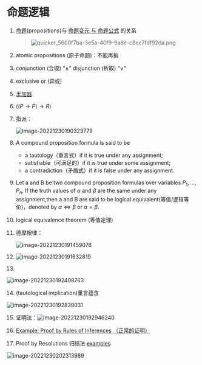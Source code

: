 # 命题逻辑

1. [命题](http://p.ananas.chaoxing.com/star3/origin/07294c92e9e32c32004a7c83642327ad.png?rw=994&rh=277&_fileSize=48601&_orientation=1)(propositions)与 [命题变元 与 命题公式](http://p.ananas.chaoxing.com/star3/origin/b93fa4135e7a11c3b43d79a3de7ecfb2.png?rw=1094&rh=346&_fileSize=99196&_orientation=1) 的关系

   > ![quicker_5600f7ba-3e5a-40f9-9a8e-c8ec7fdf92da.png](http://p.ananas.chaoxing.com/star3/origin/641ecabcaee944993ffabc5a33839047.png?rw=945&rh=191&_fileSize=40179&_orientation=1)

2. atomic propositions (原子命题)：不能再拆
3. conjunction (合取) “$\wedge$”   disjunction (析取) “$\vee$”  
4. exclusive or (异或)  
5. [半加器](http://p.ananas.chaoxing.com/star3/origin/1d87ea4c4d45e7805265b8d682c5e5bc.png?rw=277&rh=276&_fileSize=14367&_orientation=1)
6. ($(P\rightarrow P)\rightarrow R)$

7. 指派：

   ![image-20221230190323779](https://u.leoroom.top/img/image-20221230190323779.png)

8. A compound proposition formula is said to be
   - a tautology（重言式）if it is true under any assignment;
   - satisfiable（可满足的）if it is true under some assignment;
   - a contradiction（矛盾式）if it is false under any assignment.

9. Let a and B be two compound proposition formulas over variables $P_1,...,P_n$. If
   the truth values of $\alpha$ and $\beta$ are the same under any assignment,then a and B are
   said to be logical equivalent(等值/逻辑等价)，denoted by $\alpha\Leftrightarrow \beta$ or $\alpha=\beta$.

10. logical equivalence theorem (等值定理) 

11. 德摩根律：

    ![image-20221230191459078](https://u.leoroom.top/img/image-20221230191459078.png)

12. ![image-20221230191632819](https://img.leom.me/images/2022/12/30/image-20221230191632819.png)

13. 

![image-20221230192408763](https://img.leom.me/images/2022/12/30/image-20221230192408763.png)

14. (tautological implication)重言蕴含

![image-20221230192839031](https://img.leom.me/images/2022/12/30/image-20221230192839031.png)

15. 证明法：![image-20221230192946240](https://img.leom.me/images/2022/12/30/image-20221230192946240.png)

16. [Example: Proof by Rules of Inferences  （正常的证明）](http://p.ananas.chaoxing.com/star3/origin/d54e1142197bca0be07462465f2f27d2.png?rw=1102&rh=998&_fileSize=227789&_orientation=1)

17. Proof by Resolutions 归结法 [examples](http://p.ananas.chaoxing.com/star3/origin/f054805f8c24c3be178b18dfc727f8fa.png?rw=1126&rh=776&_fileSize=128902&_orientation=1)

![image-20221230202313989](https://u.leoroom.top/img/image-20221230202313989.png)